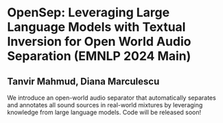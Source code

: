 # OpenSep: Leveraging Large Language Models with Textual Inversion for Open World Audio Separation (EMNLP 2024 Main)
## Tanvir Mahmud, Diana Marculescu

We introduce an open-world audio separator that automatically separates and annotates all sound sources in real-world mixtures by leveraging knowledge from large language models.
Code will be released soon!
